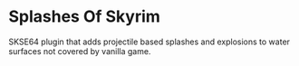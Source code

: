 # Splashes Of Skyrim

SKSE64 plugin that adds projectile based splashes and explosions to water surfaces not covered by vanilla game.

